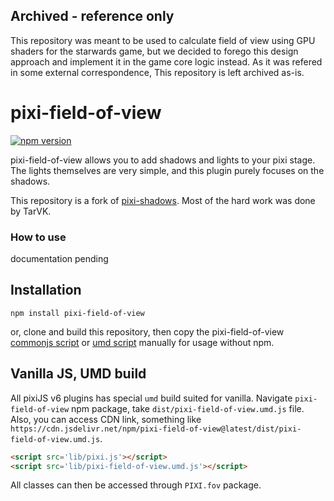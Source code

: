## Archived - reference only
This repository was meant to be used to calculate field of view using GPU shaders for the starwards game, but we decided to forego this design approach and implement it in the game core logic instead. 
As it was refered in some external correspondence, This repository is left archived as-is.

# pixi-field-of-view

[![npm version](https://badge.fury.io/js/pixi-field-of-view.svg)](https://badge.fury.io/js/pixi-field-of-view)

pixi-field-of-view allows you to add shadows and lights to your pixi stage.
The lights themselves are very simple, and this plugin purely focuses on the shadows.

This repository is a fork of [pixi-shadows](https://github.com/TarVK/pixi-shadows). Most of the hard work was done by TarVK.
### How to use
documentation pending
## Installation

```
npm install pixi-field-of-view
```

or, clone and build this repository, then copy the pixi-field-of-view [commonjs script](./dist/pixi-field-of-view.js) or [umd script](./dist/pixi-field-of-view.umd.js) manually for usage without npm.

## Vanilla JS, UMD build

All pixiJS v6 plugins has special `umd` build suited for vanilla.
Navigate `pixi-field-of-view` npm package, take `dist/pixi-field-of-view.umd.js` file. 
Also, you can access CDN link, something like `https://cdn.jsdelivr.net/npm/pixi-field-of-view@latest/dist/pixi-field-of-view.umd.js`.

```html
<script src='lib/pixi.js'></script>
<script src='lib/pixi-field-of-view.umd.js'></script>
```
All classes can then be accessed through `PIXI.fov` package.
